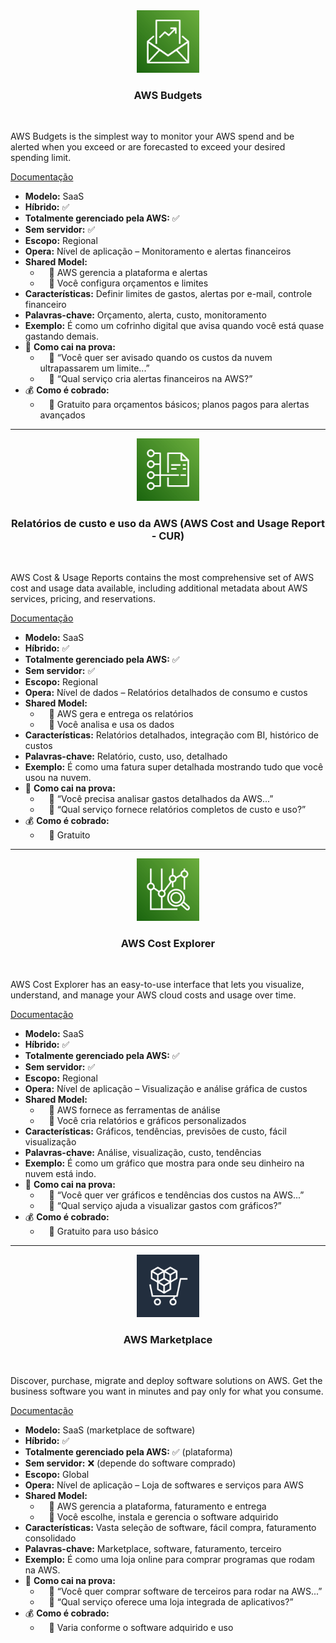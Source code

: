 <div align="center">
  <img src="../assets/gerenciamento-financeiro-da-nuvem/Budgetss.png" alt="img" width="100"><br>
  <h3>AWS Budgets</h3>
</div><br>

AWS Budgets is the simplest way to monitor your AWS spend and be alerted when you exceed or are forecasted to exceed your desired spending limit.

[Documentação](https://aws.amazon.com/pt/aws-cost-management/aws-budgets/)

- **Modelo:** SaaS
- **Híbrido:** ✅
- **Totalmente gerenciado pela AWS:** ✅
- **Sem servidor:** ✅
- **Escopo:** Regional
- **Opera:** Nível de aplicação – Monitoramento e alertas financeiros
- **Shared Model:**
  -  🔹 AWS gerencia a plataforma e alertas
  -  🔹 Você configura orçamentos e limites
- **Características:** Definir limites de gastos, alertas por e-mail, controle financeiro
- **Palavras-chave:** Orçamento, alerta, custo, monitoramento
- **Exemplo:** É como um cofrinho digital que avisa quando você está quase gastando demais.
- 📝 **Como cai na prova:**
  -  🔹 “Você quer ser avisado quando os custos da nuvem ultrapassarem um limite...”
  -  🔹 “Qual serviço cria alertas financeiros na AWS?”
- 💰 **Como é cobrado:**
  -  🔹 Gratuito para orçamentos básicos; planos pagos para alertas avançados

---

<div align="center">
  <img src="../assets/gerenciamento-financeiro-da-nuvem/Cost and Usage Report.png" alt="img" width="100"><br>
  <h3>Relatórios de custo e uso da AWS (AWS Cost and Usage Report - CUR)</h3>
</div><br>

AWS Cost & Usage Reports contains the most comprehensive set of AWS cost and usage data available, including additional metadata about AWS services, pricing, and reservations.

[Documentação](https://aws.amazon.com/pt/aws-cost-management/aws-cost-and-usage-reporting/)

- **Modelo:** SaaS
- **Híbrido:** ✅
- **Totalmente gerenciado pela AWS:** ✅
- **Sem servidor:** ✅
- **Escopo:** Regional
- **Opera:** Nível de dados – Relatórios detalhados de consumo e custos
- **Shared Model:**
  -  🔹 AWS gera e entrega os relatórios
  -  🔹 Você analisa e usa os dados
- **Características:** Relatórios detalhados, integração com BI, histórico de custos
- **Palavras-chave:** Relatório, custo, uso, detalhado
- **Exemplo:** É como uma fatura super detalhada mostrando tudo que você usou na nuvem.
- 📝 **Como cai na prova:**
  -  🔹 “Você precisa analisar gastos detalhados da AWS...”
  -  🔹 “Qual serviço fornece relatórios completos de custo e uso?”
- 💰 **Como é cobrado:**
  -  🔹 Gratuito

---

<div align="center">
  <img src="../assets/gerenciamento-financeiro-da-nuvem/Cost Explorer.png" alt="img" width="100"><br>
  <h3>AWS Cost Explorer</h3>
</div><br>

AWS Cost Explorer has an easy-to-use interface that lets you visualize, understand, and manage your AWS cloud costs and usage over time.

[Documentação](https://aws.amazon.com/pt/aws-cost-management/aws-cost-explorer/)

- **Modelo:** SaaS
- **Híbrido:** ✅
- **Totalmente gerenciado pela AWS:** ✅
- **Sem servidor:** ✅
- **Escopo:** Regional
- **Opera:** Nível de aplicação – Visualização e análise gráfica de custos
- **Shared Model:**
  -  🔹 AWS fornece as ferramentas de análise
  -  🔹 Você cria relatórios e gráficos personalizados
- **Características:** Gráficos, tendências, previsões de custo, fácil visualização
- **Palavras-chave:** Análise, visualização, custo, tendências
- **Exemplo:** É como um gráfico que mostra para onde seu dinheiro na nuvem está indo.
- 📝 **Como cai na prova:**
  -  🔹 “Você quer ver gráficos e tendências dos custos na AWS...”
  -  🔹 “Qual serviço ajuda a visualizar gastos com gráficos?”
- 💰 **Como é cobrado:**
  -  🔹 Gratuito para uso básico

---

<div align="center">
  <img src="../assets/gerenciamento-financeiro-da-nuvem/Marketplace Light.png" alt="img" width="100"><br>
  <h3>AWS Marketplace</h3>
</div><br>

Discover, purchase, migrate and deploy software solutions on AWS. Get the business software you want in minutes and pay only for what you consume.

[Documentação](https://aws.amazon.com/marketplace)

- **Modelo:** SaaS (marketplace de software)
- **Híbrido:** ✅
- **Totalmente gerenciado pela AWS:** ✅ (plataforma)
- **Sem servidor:** ❌ (depende do software comprado)
- **Escopo:** Global
- **Opera:** Nível de aplicação – Loja de softwares e serviços para AWS
- **Shared Model:**
  -  🔹 AWS gerencia a plataforma, faturamento e entrega
  -  🔹 Você escolhe, instala e gerencia o software adquirido
- **Características:** Vasta seleção de software, fácil compra, faturamento consolidado
- **Palavras-chave:** Marketplace, software, faturamento, terceiro
- **Exemplo:** É como uma loja online para comprar programas que rodam na AWS.
- 📝 **Como cai na prova:**
  -  🔹 “Você quer comprar software de terceiros para rodar na AWS...”
  -  🔹 “Qual serviço oferece uma loja integrada de aplicativos?”
- 💰 **Como é cobrado:**
  -  🔹 Varia conforme o software adquirido e uso
